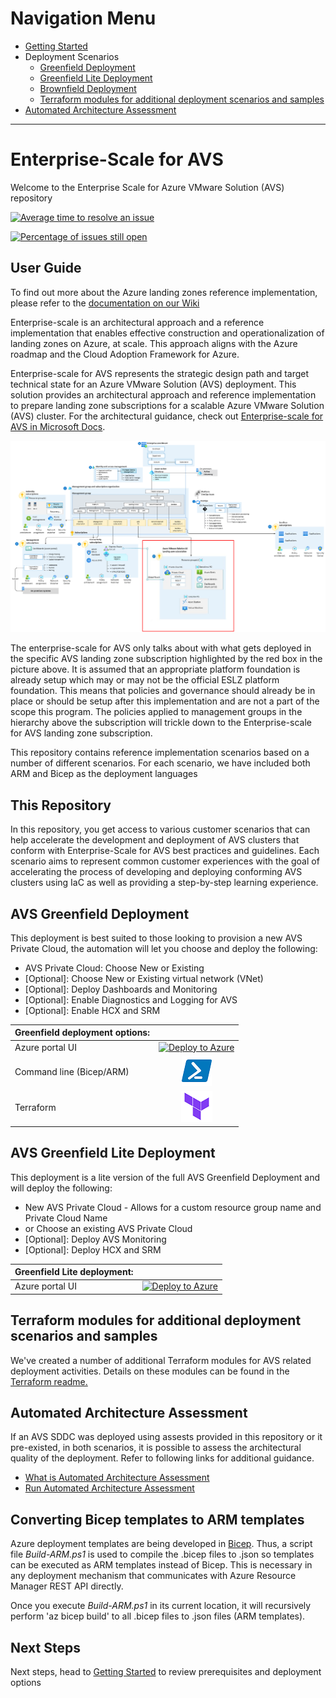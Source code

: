 # Navigation Menu

* [Getting Started](GettingStarted.md)
* Deployment Scenarios
  * [Greenfield Deployment](AVS-Landing-Zone/GreenField/readme.md)
  * [Greenfield Lite Deployment](AVS-Landing-Zone/GreenField%20Lite/readme.md)
  * [Brownfield Deployment](BrownField/readme.md)
  * [Terraform modules for additional deployment scenarios and samples](terraform/readme.md)
* [Automated Architecture Assessment](BrownField/Auto-assessment/readme.md)

---

# Enterprise-Scale for AVS

Welcome to the Enterprise Scale for Azure VMware Solution (AVS) repository

[![Average time to resolve an issue](http://isitmaintained.com/badge/resolution/Azure/Enterprise-Scale-for-AVS.svg)](http://isitmaintained.com/project/Azure/Enterprise-Scale-for-AVS "Average time to resolve an issue")

[![Percentage of issues still open](http://isitmaintained.com/badge/open/Azure/Enterprise-Scale-for-AVS.svg)](http://isitmaintained.com/project/Azure/Enterprise-Scale-for-AVS "Percentage of issues still open")

## User Guide

To find out more about the Azure landing zones reference implementation, please refer to the [documentation on our Wiki](https://github.com/Azure/Enterprise-Scale-for-AVS/wiki)

Enterprise-scale is an architectural approach and a reference implementation that enables effective construction and operationalization of landing zones on Azure, at scale. This approach aligns with the Azure roadmap and the Cloud Adoption Framework for Azure.

Enterprise-scale for AVS represents the strategic design path and target technical state for an Azure VMware Solution (AVS) deployment. This solution provides an architectural approach and reference implementation to prepare landing zone subscriptions for a scalable Azure VMware Solution (AVS) cluster. For the architectural guidance, check out [Enterprise-scale for AVS in Microsoft Docs](https://docs.microsoft.com/azure/cloud-adoption-framework/scenarios/azure-vmware/enterprise-scale-landing-zone).

![Golden state platform foundation with AVS Landing Zone highlighted in red](./docs/images/azure-vmware-eslz-architecture.png)


The enterprise-scale for AVS only talks about with what gets deployed in the specific AVS landing zone subscription highlighted by the red box in the picture above. It is assumed that an appropriate platform foundation is already setup which may or may not be the official ESLZ platform foundation. This means that policies and governance should already be in place or should be setup after this implementation and are not a part of the scope this program. The policies applied to management groups in the hierarchy above the subscription will trickle down to the Enterprise-scale for AVS landing zone subscription.

This repository contains reference implementation scenarios based on a number of different scenarios. For each scenario, we have included both ARM and Bicep as the deployment languages

## This Repository

In this repository, you get access to various customer scenarios that can help accelerate the development and deployment of AVS clusters that conform with Enterprise-Scale for AVS best practices and guidelines. Each scenario aims to represent common customer experiences with the goal of accelerating the process of developing and deploying conforming AVS clusters using IaC as well as providing a step-by-step learning experience.


## AVS Greenfield Deployment

This deployment is best suited to those looking to provision a new AVS Private Cloud, the automation will let you choose and deploy the following:
- AVS Private Cloud: Choose New or Existing
- [Optional]: Choose New or Existing virtual network (VNet)
- [Optional]: Deploy Dashboards and Monitoring
- [Optional]: Enable Diagnostics and Logging for AVS
- [Optional]: Enable HCX and SRM


|Greenfield deployment options:          |                           |
|:-------------------------------------|:------------------------: |
|Azure portal UI          |[![Deploy to Azure](https://aka.ms/deploytoazurebutton)](https://portal.azure.com/#blade/Microsoft_Azure_CreateUIDef/CustomDeploymentBlade/uri/https%3A%2F%2Fraw.githubusercontent.com%2FAzure%2FEnterprise-Scale-for-AVS%2Fmain%2FAVS-Landing-Zone%2FGreenField%2FPortalUI%2FARM%2FESLZDeploy.deploy.json/uiFormDefinitionUri/https%3A%2F%2Fraw.githubusercontent.com%2FAzure%2FEnterprise-Scale-for-AVS%2Fmain%2FAVS-Landing-Zone%2FGreenField%2FPortalUI%2FARM%2FESLZdeploy.PortalUI.json)      |
|Command line (Bicep/ARM)              |[![Powershell/Azure CLI](./docs/images/powershell.png)](https://github.com/Azure/Enterprise-Scale-for-AVS/tree/main/AVS-Landing-Zone/GreenField/Bicep)          |
|Terraform                             |[![Terraform](./docs/images/terraform.png)](https://github.com/Azure/Enterprise-Scale-for-AVS/tree/main/AVS-Landing-Zone/GreenField/Terraform)                  |

## AVS Greenfield Lite Deployment

This deployment is a lite version of the full AVS Greenfield Deployment and will deploy the following:
- New AVS Private Cloud - Allows for a custom resource group name and Private Cloud Name
- or Choose an existing AVS Private Cloud
- [Optional]: Deploy AVS Monitoring 
- [Optional]: Deploy HCX and SRM


|Greenfield Lite deployment:          |                           |
|:-------------------------------------|:------------------------: |
|Azure portal UI          |[![Deploy to Azure](https://aka.ms/deploytoazurebutton)](https://portal.azure.com/#blade/Microsoft_Azure_CreateUIDef/CustomDeploymentBlade/uri/https%3A%2F%2Fraw.githubusercontent.com%2FAzure%2FEnterprise-Scale-for-AVS%2Fmain%2FAVS-Landing-Zone%2FGreenField%2520Lite%2FPortalUI%2FARM%2FGreenFieldLiteDeploy.deploy.json/uiFormDefinitionUri/https%3A%2F%2Fraw.githubusercontent.com%2FAzure%2FEnterprise-Scale-for-AVS%2Fmain%2FAVS-Landing-Zone%2FGreenField%2520Lite%2FPortalUI%2FARM%2FGreenFieldLiteDeploy.PortalUI.json)      |


## Terraform modules for additional deployment scenarios and samples

We've created a number of additional Terraform modules for AVS related deployment activities. Details on these modules can be found in the [Terraform readme.](./terraform/readme.md) 

## Automated Architecture Assessment

If an AVS SDDC was deployed using assests provided in this repository or it pre-existed, in both scenarios, it is possible to assess the architectural quality of the deployment. Refer to following links for additional guidance.

* [What is Automated Architecture Assessment](./BrownField/Auto-assessment/readme.md)
* [Run Automated Architecture Assessment](./BrownField/Auto-assessment/run.md)

## Converting Bicep templates to ARM templates

Azure deployment templates are being developed in [Bicep](https://learn.microsoft.com/en-us/azure/azure-resource-manager/bicep/overview?tabs=bicep). Thus, a script file _Build-ARM.ps1_ is used to compile the .bicep files to .json so templates can be executed as ARM templates instead of Bicep. This is necessary in any deployment mechanism that communicates with Azure Resource Manager REST API directly.

Once you execute _Build-ARM.ps1_ in its current location, it will recursively perform 'az bicep build' to all .bicep files to .json files (ARM templates).

## Next Steps

Next steps, head to [Getting Started](GettingStarted.md) to review prerequisites and deployment options
